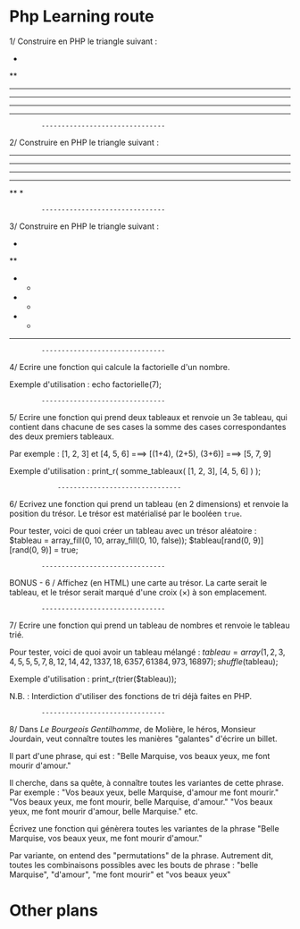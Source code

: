 # Php Learning route
1/ Construire en PHP le triangle suivant :

*
**
***
****
*****
******


            -------------------------------  
            
2/ Construire en PHP le triangle suivant :

******
*****
****
***
**
*

            -------------------------------  

3/ Construire en PHP le triangle suivant :

*
**
* *
*  *
*   *
******

            -------------------------------  

4/ Ecrire une fonction qui calcule la factorielle d'un nombre.

Exemple d'utilisation : echo factorielle(7);

            -------------------------------  

5/ Ecrire une fonction qui prend deux tableaux et renvoie un 3e tableau, 
qui contient dans chacune de ses cases la somme des cases correspondantes des deux premiers tableaux.

Par exemple : [1, 2, 3] et [4, 5, 6] ===> [(1+4), (2+5), (3+6)] ===> [5, 7, 9]

Exemple d'utilisation : 
	print_r(
		somme_tableaux(
        	[1, 2, 3], 
        	[4, 5, 6]
        )
	);
    
                -------------------------------  

6/ Ecrivez une fonction qui prend un tableau (en 2 dimensions) et renvoie la position du trésor.
Le trésor est matérialisé par le booléen `true`.

Pour tester, voici de quoi créer un tableau avec un trésor aléatoire : 
$tableau = array_fill(0, 10, array_fill(0, 10, false));
$tableau[rand(0, 9)][rand(0, 9)] = true;

            -------------------------------  

BONUS - 6 / Affichez (en HTML) une carte au trésor.
La carte serait le tableau, et le trésor serait marqué d'une croix (&times;) à son emplacement.

            -------------------------------  

7/ Ecrire une fonction qui prend un tableau de nombres et renvoie le tableau trié.

Pour tester, voici de quoi avoir un tableau mélangé :
$tableau = array(1, 2, 3, 4, 5, 5, 5, 7, 8, 12, 14, 42, 1337, 18, 6357, 61384, 973, 16897);
shuffle($tableau);

Exemple d'utilisation : print_r(trier($tableau));

N.B. : Interdiction d'utiliser des fonctions de tri déjà faites en PHP.

            -------------------------------  

8/ Dans *Le Bourgeois Gentilhomme*, de Molière, 
le héros, Monsieur Jourdain, veut connaître toutes les manières "galantes" d'écrire un billet.

Il part d'une phrase, qui est :
"Belle Marquise, vos beaux yeux, me font mourir d'amour."

Il cherche, dans sa quête, à connaître toutes les variantes de cette phrase.
Par exemple : 
"Vos beaux yeux, belle Marquise, d'amour me font mourir."
"Vos beaux yeux, me font mourir, belle Marquise, d'amour."
"Vos beaux yeux, me font mourir d'amour, belle Marquise."
etc.
 
Écrivez une fonction qui génèrera toutes les variantes de la phrase 
"Belle Marquise, vos beaux yeux, me font mourir d'amour."

Par variante, on entend des "permutations" de la phrase.
Autrement dit, toutes les combinaisons possibles avec les bouts de phrase :
"belle Marquise", "d'amour", "me font mourir" et "vos beaux yeux"


# Other plans